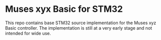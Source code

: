 # Muses xyx Basic for STM32

This repo contains base STM32 source implementation for the Muses xyz Basic controller. The implementation is 
still at a very early stage and not intended for wide use. 